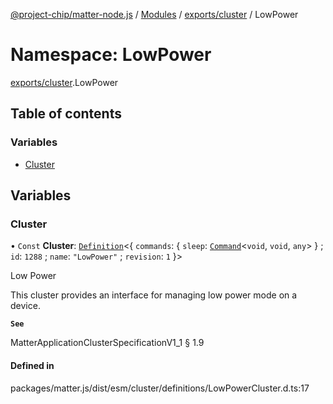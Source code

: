 [@project-chip/matter-node.js](../README.md) / [Modules](../modules.md) / [exports/cluster](exports_cluster.md) / LowPower

# Namespace: LowPower

[exports/cluster](exports_cluster.md).LowPower

## Table of contents

### Variables

- [Cluster](exports_cluster.LowPower.md#cluster)

## Variables

### Cluster

• `Const` **Cluster**: [`Definition`](exports_cluster.ClusterFactory.md#definition)\<\{ `commands`: \{ `sleep`: [`Command`](../interfaces/exports_cluster.Command.md)\<`void`, `void`, `any`\>  } ; `id`: ``1288`` ; `name`: ``"LowPower"`` ; `revision`: ``1``  }\>

Low Power

This cluster provides an interface for managing low power mode on a device.

**`See`**

MatterApplicationClusterSpecificationV1_1 § 1.9

#### Defined in

packages/matter.js/dist/esm/cluster/definitions/LowPowerCluster.d.ts:17
